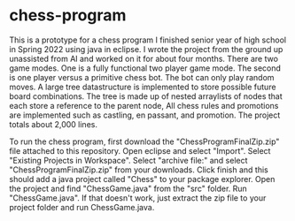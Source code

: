 # chess-program
This is a prototype for a chess program I finished senior year of high school in Spring 2022 using java in eclipse. I wrote the project from the ground up unassisted from AI and worked on it for about four months. There are two game modes. One is a fully functional two player game mode. The second is one player versus a primitive chess bot. The bot can only play random moves. A large tree datastructure is implemented to store possible future board combinations. The tree is made up of nested arraylists of nodes that each store a reference to the parent node, All chess rules and promotions are implemented such as castling, en passant, and promotion. The project totals about 2,000 lines.

To run the chess program, first download the "ChessProgramFinalZip.zip" file attached to this repository. Open eclipse and select "Import". Select "Existing Projects in Workspace". Select "archive file:" and select "ChessProgramFinalZip.zip" from your downloads. Click finish and this should add a java project called "Chess" to your package explorer. Open the project and find "ChessGame.java" from the "src" folder. Run "ChessGame.java". If that doesn't work, just extract the zip file to your project folder and run ChessGame.java.
